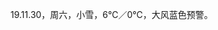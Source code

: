 <link href="../../css/style.css" rel="stylesheet" type="text/css" />

<span class="fzzy">19.11.30，周六，小雪，6℃／0℃，大风蓝色预警。

